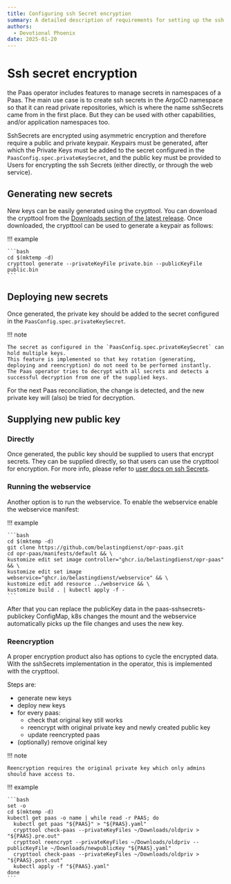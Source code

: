 ```yaml
---
title: Configuring ssh Secret encryption
summary: A detailed description of requirements for setting up the ssh Secret encryption feature
authors:
  - Devotional Phoenix
date: 2025-01-20
---
```


# Ssh secret encryption

the Paas operator includes features to manage secrets in namespaces of a Paas.
The main use case is to create ssh secrets in the ArgoCD namespace so that it can read private repositories,
which is where the name sshSecrets came from in the first place.
But they can be used with other capabilities, and/or application namespaces too.

SshSecrets are encrypted using asymmetric encryption and therefore require a public and private keypair.
Keypairs must be generated, after which the Private Keys must be added to the secret configured in the `PaasConfig.spec.privateKeySecret`,
and the public key must be provided to Users for encrypting the ssh Secrets (either directly, or through the web service).

## Generating new secrets

New keys can be easily generated using the crypttool.
You can download the crypttool from the [Downloads section of the latest release](https://github.com/belastingdienst/opr-paas/releases).
Once downloaded, the crypttool can be used to generate a keypair as follows:

!!! example

    ```bash
    cd $(mktemp -d)
    crypttool generate --privateKeyFile private.bin --publicKeyFile public.bin
    ```

## Deploying new secrets

Once generated, the private key should be added to the secret configured in the `PaasConfig.spec.privateKeySecret`.

!!! note

    The secret as configured in the `PaasConfig.spec.privateKeySecret` can hold multiple keys.
    This feature is implemented so that key rotation (generating, deploying and reencryption) do not need to be performed instantly.
    The Paas operator tries to decrypt with all secrets and detects a successful decryption from one of the supplied keys.

For the next Paas reconciliation, the change is detected, and the new private key will (also) be tried for decryption.

## Supplying new public key

### Directly

Once generated, the public key should be supplied to users that encrypt secrets.
They can be supplied directly, so that users can use the crypttool for encryption.
For more info, please refer to [user docs on ssh Secrets](../user-guide/02_ssh-secrets.md).

### Running the webservice

Another option is to run the webservice.
To enable the webservice enable the webservice manifest:

!!! example

    ```bash
    cd $(mktemp -d)
    git clone https://github.com/belastingdienst/opr-paas.git
    cd opr-paas/manifests/default && \
    kustomize edit set image controller="ghcr.io/belastingdienst/opr-paas" && \
    kustomize edit set image webservice="ghcr.io/belastingdienst/webservice" && \
    kustomize edit add resource ../webservice && \
    kustomize build . | kubectl apply -f -
    ```

After that you can replace the publicKey data in the paas-sshsecrets-publickey ConfigMap,
k8s changes the mount and the webservice automatically picks up the file changes and uses the new key.

### Reencryption

A proper encryption product also has options to cycle the encrypted data.
With the sshSecrets implementation in the operator, this is implemented with the crypttool.

Steps are:

- generate new keys
- deploy new keys
- for every paas:
  - check that original key still works
  - reencrypt with original private key and newly created public key
  - update reencrypted paas
- (optionally) remove original key

!!! note

    Reencryption requires the original private key which only admins should have access to.

!!! example

    ```bash
    set -o
    cd $(mktemp -d)
    kubectl get paas -o name | while read -r PAAS; do
      kubectl get paas "${PAAS}" > "${PAAS}.yaml"
      crypttool check-paas --privateKeyFiles ~/Downloads/oldpriv > "${PAAS}.pre.out"
      crypttool reencrypt --privateKeyFiles ~/Downloads/oldpriv --publicKeyFile ~/Downloads/newpublicKey "${PAAS}.yaml"
      crypttool check-paas --privateKeyFiles ~/Downloads/oldpriv > "${PAAS}.post.out"
      kubectl apply -f "${PAAS}.yaml"
    done
    ```
